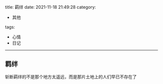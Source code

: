 title: 羁绊
date: 2021-11-18 21:49:28
category:

- 其他

tags:

- 心情
- 日记

------

## 羁绊
斩断羁绊的不是那个地方太遥远，而是那片土地上的人们早已不存在了
